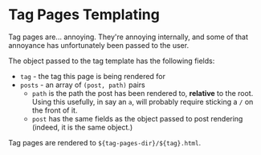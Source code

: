 # Tag Pages Templating

Tag pages are... annoying. They're annoying internally, and some of that annoyance has unfortunately been passed to the user.

The object passed to the tag template has the following fields:

* `tag` - the tag this page is being rendered for
* `posts` - an array of `(post, path)` pairs
  * `path` is the path the post has been rendered to, **relative** to the root. Using this usefully, in say an `a`, will probably require sticking a `/` on the front of it.
  * `post` has the same fields as the object passed to post rendering (indeed, it is the same object.)

Tag pages are rendered to `${tag-pages-dir}/${tag}.html`.
